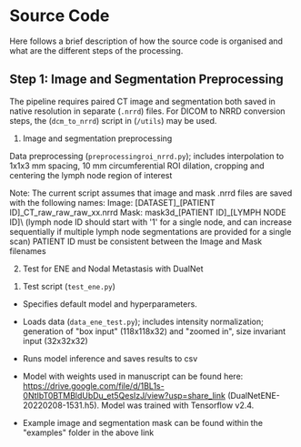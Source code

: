 # Source Code

Here follows a brief description of how the source code is organised and what are the different steps of the processing.

## Step 1: Image and Segmentation Preprocessing

The pipeline requires paired CT image and segmentation both saved in native resolution in separate (`.nrrd`) files. For DICOM to NRRD conversion steps, the (`dcm_to_nrrd`) script in (`/utils`) may be used.

1) Image and segmentation preprocessing 

Data preprocessing (`preprocessingroi_nrrd.py`); includes interpolation to 1x1x3 mm spacing, 10 mm circumferential ROI dilation, cropping and centering the lymph node region of interest

Note: The current script assumes that image and mask .nrrd files are saved with the following names:
	Image: \[DATASET]\_\[PATIENT ID]\_CT_raw_raw_raw_xx.nrrd
	Mask: mask3d_\[PATIENT ID]\_\[LYMPH NODE ID]\ (lymph node ID should start with '1' for a single node, and can increase sequentially if multiple lymph node segmentations are provided for a single scan)
	PATIENT ID must be consistent between the Image and Mask filenames

2) Test for ENE and Nodal Metastasis with DualNet

1. Test script (`test_ene.py`)
* Specifies default model and hyperparameters. 
* Loads data (`data_ene_test.py`); includes intensity normalization; generation of "box input" (118x118x32) and "zoomed in", size invariant input (32x32x32)
* Runs model inference and saves results to csv

* Model with weights used in manuscript can be found here: https://drive.google.com/file/d/1BL1s-0NtIbT0BTMBldUbDu_et5QesIzJ/view?usp=share_link (DualNetENE-20220208-1531.h5). Model was trained with Tensorflow v2.4.
* Example image and segmentation mask can be found within the "examples" folder in the above link
